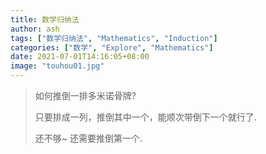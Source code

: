 ```yaml
---
title: 数学归纳法
author: ash
tags: ["数学归纳法", "Mathematics", "Induction"]
categories: ["数学", "Explore", "Mathematics"]
date: 2021-07-01T14:16:05+08:00
image: "touhou01.jpg"
---
```


> 如何推倒一排多米诺骨牌?
>
> 只要排成一列，推倒其中一个，能顺次带倒下一个就行了.
>
> 还不够~ 还需要推倒第一个.

